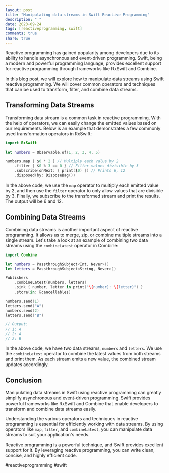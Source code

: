 ```yaml
---
layout: post
title: "Manipulating data streams in Swift Reactive Programming"
description: " "
date: 2023-09-24
tags: [reactiveprogramming, swift]
comments: true
share: true
---
```


Reactive programming has gained popularity among developers due to its ability to handle asynchronous and event-driven programming. Swift, being a modern and powerful programming language, provides excellent support for reactive programming through frameworks like RxSwift and Combine.

In this blog post, we will explore how to manipulate data streams using Swift reactive programming. We will cover common operators and techniques that can be used to transform, filter, and combine data streams.

## Transforming Data Streams

Transforming data stream is a common task in reactive programming. With the help of operators, we can easily change the emitted values based on our requirements. Below is an example that demonstrates a few commonly used transformation operators in RxSwift:

```swift
import RxSwift

let numbers = Observable.of(1, 2, 3, 4, 5)

numbers.map { $0 * 2 } // Multiply each value by 2
    .filter { $0 % 3 == 0 } // Filter values divisible by 3
    .subscribe(onNext: { print($0) }) // Prints 6, 12
    .disposed(by: DisposeBag())
```

In the above code, we use the `map` operator to multiply each emitted value by 2, and then use the `filter` operator to only allow values that are divisible by 3. Finally, we subscribe to the transformed stream and print the results. The output will be 6 and 12.

## Combining Data Streams

Combining data streams is another important aspect of reactive programming. It allows us to merge, zip, or combine multiple streams into a single stream. Let's take a look at an example of combining two data streams using the `combineLatest` operator in Combine:

```swift
import Combine

let numbers = PassthroughSubject<Int, Never>()
let letters = PassthroughSubject<String, Never>()

Publishers
    .combineLatest(numbers, letters)
    .sink { number, letter in print("\(number): \(letter)") }
    .store(in: &cancellables)

numbers.send(1)
letters.send("A")
numbers.send(2)
letters.send("B")

// Output:
// 1: A
// 2: A
// 2: B
```

In the above code, we have two data streams, `numbers` and `letters`. We use the `combineLatest` operator to combine the latest values from both streams and print them. As each stream emits a new value, the combined stream updates accordingly.

## Conclusion

Manipulating data streams in Swift using reactive programming can greatly simplify asynchronous and event-driven programming. Swift provides powerful frameworks like RxSwift and Combine that enable developers to transform and combine data streams easily.

Understanding the various operators and techniques in reactive programming is essential for efficiently working with data streams. By using operators like `map`, `filter`, and `combineLatest`, you can manipulate data streams to suit your application's needs.

Reactive programming is a powerful technique, and Swift provides excellent support for it. By leveraging reactive programming, you can write clean, concise, and highly efficient code.

#reactiveprogramming #swift